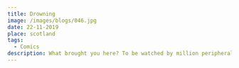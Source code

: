 ```yaml
---
title: Drowning
image: /images/blogs/046.jpg
date: 22-11-2019
place: scotland
tags:
  - Comics
description: What brought you here? To be watched by million peripheral vissions. <br/> In the darkest corners of the room // cannot be unseed
---
```

